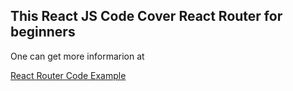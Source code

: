 <h2>This React JS Code Cover React Router for beginners</h2>

One can get more informarion at

<a href="http://askavy.com/react-router/">React Router Code Example</a>
